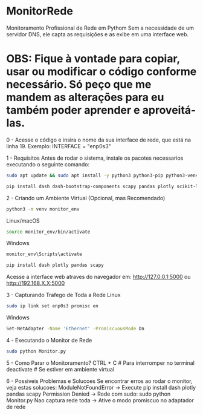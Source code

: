 # MonitorRede
Monitoramento Profissional de Rede em Pythom Sem a necessidade de um servidor DNS, ele capta as requisições e as exibe em uma interface web.

# OBS: Fique à vontade para copiar, usar ou modificar o código conforme necessário. Só peço que me mandem as alterações para eu também poder aprender e aproveitá-las.

0 - Acesse o código e insira o nome da sua interface de rede, que está na linha 19.
Exemplo: INTERFACE = "enp0s3"

1 - Requisitos
Antes de rodar o sistema, instale os pacotes necessarios executando o seguinte comando:
```sh
sudo apt update && sudo apt install -y python3 python3-pip python3-venv libpcap-dev
```
```sh
pip install dash dash-bootstrap-components scapy pandas plotly scikit-learn requests

```
2 - Criando um Ambiente Virtual (Opcional, mas Recomendado)
```sh
python3 -m venv monitor_env
```
 Linux/macOS
```sh
source monitor_env/bin/activate 
```
 Windows
```sh
monitor_env\Scripts\activate
```
```sh
pip install dash plotly pandas scapy
```
Acesse a interface web atraves do navegador em:
http://127.0.0.1:5000 ou http://192.168.X.X:5000

3 - Capturando Trafego de Toda a Rede
 Linux
```sh
sudo ip link set enp0s3 promisc on
```
 Windows
```sh
Set-NetAdapter -Name 'Ethernet' -PromiscuousMode On
```
4 - Executando o Monitor de Rede
```sh
sudo python Monitor.py
```
5 - Como Parar o Monitoramento?
CTRL + C # Para interromper no terminal
deactivate # Se estiver em ambiente virtual

6 - Possiveis Problemas e Solucoes
Se encontrar erros ao rodar o monitor, veja estas solucoes:
ModuleNotFoundError -> Execute pip install dash plotly pandas scapy
Permission Denied -> Rode com sudo: sudo python Monitor.py
Nao captura rede toda -> Ative o modo promiscuo no adaptador de rede
